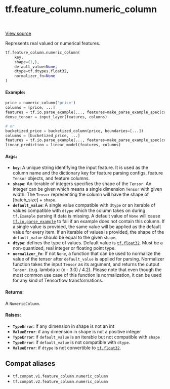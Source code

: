 <div itemscope itemtype="http://developers.google.com/ReferenceObject">
<meta itemprop="name" content="tf.feature_column.numeric_column" />
<meta itemprop="path" content="Stable" />
</div>

# tf.feature_column.numeric_column

<!-- Insert buttons and diff -->

<table class="tfo-notebook-buttons tfo-api" align="left">
</table>

<a target="_blank" href="/code/stable/tensorflow/python/feature_column/feature_column_v2.py">View source</a>



Represents real valued or numerical features.

``` python
tf.feature_column.numeric_column(
    key,
    shape=(1,),
    default_value=None,
    dtype=tf.dtypes.float32,
    normalizer_fn=None
)
```



<!-- Placeholder for "Used in" -->


#### Example:



```python
price = numeric_column('price')
columns = [price, ...]
features = tf.io.parse_example(..., features=make_parse_example_spec(columns))
dense_tensor = input_layer(features, columns)

# or
bucketized_price = bucketized_column(price, boundaries=[...])
columns = [bucketized_price, ...]
features = tf.io.parse_example(..., features=make_parse_example_spec(columns))
linear_prediction = linear_model(features, columns)
```

#### Args:


* <b>`key`</b>: A unique string identifying the input feature. It is used as the
  column name and the dictionary key for feature parsing configs, feature
  `Tensor` objects, and feature columns.
* <b>`shape`</b>: An iterable of integers specifies the shape of the `Tensor`. An
  integer can be given which means a single dimension `Tensor` with given
  width. The `Tensor` representing the column will have the shape of
  [batch_size] + `shape`.
* <b>`default_value`</b>: A single value compatible with `dtype` or an iterable of
  values compatible with `dtype` which the column takes on during
  `tf.Example` parsing if data is missing. A default value of `None` will
  cause <a href="../../tf/io/parse_example.md"><code>tf.io.parse_example</code></a> to fail if an example does not contain this
  column. If a single value is provided, the same value will be applied as
  the default value for every item. If an iterable of values is provided,
  the shape of the `default_value` should be equal to the given `shape`.
* <b>`dtype`</b>: defines the type of values. Default value is <a href="../../tf.md#float32"><code>tf.float32</code></a>. Must be a
  non-quantized, real integer or floating point type.
* <b>`normalizer_fn`</b>: If not `None`, a function that can be used to normalize the
  value of the tensor after `default_value` is applied for parsing.
  Normalizer function takes the input `Tensor` as its argument, and returns
  the output `Tensor`. (e.g. lambda x: (x - 3.0) / 4.2). Please note that
  even though the most common use case of this function is normalization, it
  can be used for any kind of Tensorflow transformations.


#### Returns:

A `NumericColumn`.



#### Raises:


* <b>`TypeError`</b>: if any dimension in shape is not an int
* <b>`ValueError`</b>: if any dimension in shape is not a positive integer
* <b>`TypeError`</b>: if `default_value` is an iterable but not compatible with `shape`
* <b>`TypeError`</b>: if `default_value` is not compatible with `dtype`.
* <b>`ValueError`</b>: if `dtype` is not convertible to <a href="../../tf.md#float32"><code>tf.float32</code></a>.

## Compat aliases

* `tf.compat.v1.feature_column.numeric_column`
* `tf.compat.v2.feature_column.numeric_column`

